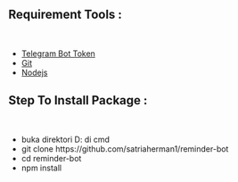 <h2>Requirement Tools : </h2> <br />

<ul>
  <li> <a href="https://t.me/BotFather"> Telegram Bot Token </a></li>
  <li> <a href="https://git-scm.com/"> Git </a></li>
  <li> <a href="https://nodejs.org/en"> Nodejs </a></li>
</ul>



<h2>Step To Install Package : </h2> <br />
<ul>
  <li> buka direktori D: di cmd </li>
  <li> git clone https://github.com/satriaherman1/reminder-bot </li>
  <li> cd reminder-bot </li>
  <li> npm install </li>
</ul>
